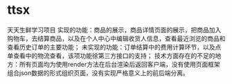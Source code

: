 # ttsx
天天生鲜学习项目
实现的功能：商品的展示，商品详情页面的展示，把商品加入购物车，去结算商品，以及在个人中心中编辑收货人信息，查看最近浏览的商品和查看历史订单的主要功能；
未实现的功能：订单结算中的费用计算环节，以及点单查看中的物流查看，该项功能徐第三方接口的支持；
技术方面存在的不足的地方：所有页面均为使用render方法在后台渲染后返回客户端，没有使用页面框架组合json数据的形式组织页面，没有实现严格意义上的前后端分离。
